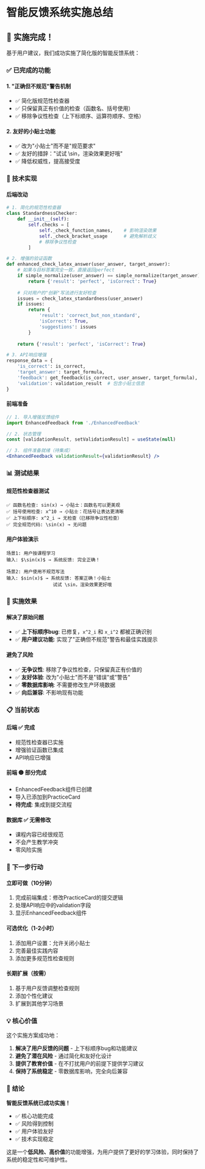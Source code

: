 # 智能反馈系统实施总结

## 🎉 实施完成！

基于用户建议，我们成功实施了简化版的智能反馈系统：

### ✅ **已完成的功能**

#### 1. **"正确但不规范"警告机制** 
- ✅ 简化版规范性检查器
- ✅ 只保留真正有价值的检查（函数名、括号使用）
- ✅ 移除争议性检查（上下标顺序、运算符顺序、空格）

#### 2. **友好的小贴士功能**
- ✅ 改为"小贴士"而不是"规范要求"
- ✅ 友好的措辞："试试 \\sin，渲染效果更好哦"
- ✅ 降低权威性，提高接受度

### 🔧 **技术实现**

#### 后端改动
```python
# 1. 简化的规范性检查器
class StandardnessChecker:
    def __init__(self):
        self.checks = [
            self._check_function_names,    # 影响渲染效果
            self._check_bracket_usage      # 避免解析歧义
            # 移除争议性检查
        ]

# 2. 增强的验证函数
def enhanced_check_latex_answer(user_answer, target_answer):
    # 如果与目标答案完全一致，直接返回perfect
    if simple_normalize(user_answer) == simple_normalize(target_answer):
        return {'result': 'perfect', 'isCorrect': True}
    
    # 只对用户的"创新"写法进行友好检查
    issues = check_latex_standardness(user_answer)
    if issues:
        return {
            'result': 'correct_but_non_standard',
            'isCorrect': True,
            'suggestions': issues
        }
    
    return {'result': 'perfect', 'isCorrect': True}

# 3. API响应增强
response_data = {
    'is_correct': is_correct,
    'target_answer': target_formula,
    'feedback': get_feedback(is_correct, user_answer, target_formula),
    'validation': validation_result  # 包含小贴士信息
}
```

#### 前端准备
```jsx
// 1. 导入增强反馈组件
import EnhancedFeedback from './EnhancedFeedback'

// 2. 状态管理
const [validationResult, setValidationResult] = useState(null)

// 3. 组件准备就绪（待集成）
<EnhancedFeedback validationResult={validationResult} />
```

### 📊 **测试结果**

#### 规范性检查器测试
```
✅ 函数名检查: sin(x) → 小贴士：函数名可以更美观
✅ 括号使用检查: x^10 → 小贴士：花括号让表达更清晰  
✅ 上下标顺序: x^2_i → 无检查（已移除争议性检查）
✅ 完全规范代码: \sin(x) → 无问题
```

#### 用户体验演示
```
场景1: 用户按课程学习
输入: $\sin(x)$ → 系统反馈: 完全正确！

场景2: 用户使用不规范写法  
输入: $sin(x)$ → 系统反馈: 答案正确！小贴士
                 试试 \sin，渲染效果更好哦
```

### 🎯 **实施效果**

#### 解决了原始问题
- ✅ **上下标顺序bug**: 已修复，`x^2_i` 和 `x_i^2` 都被正确识别
- ✅ **用户建议功能**: 实现了"正确但不规范"警告和最佳实践提示

#### 避免了风险
- ✅ **无争议性**: 移除了争议性检查，只保留真正有价值的
- ✅ **友好体验**: 改为"小贴士"而不是"错误"或"警告"
- ✅ **零数据库影响**: 不需要修改生产环境数据
- ✅ **向后兼容**: 不影响现有功能

### 📋 **当前状态**

#### 后端 ✅ 完成
- 规范性检查器已实施
- 增强验证函数已集成
- API响应已增强

#### 前端 🟡 部分完成
- EnhancedFeedback组件已创建
- 导入已添加到PracticeCard
- **待完成**: 集成到提交流程

#### 数据库 ✅ 无需修改
- 课程内容已经很规范
- 不会产生教学冲突
- 零风险实施

### 🚀 **下一步行动**

#### 立即可做（10分钟）
1. 完成前端集成：修改PracticeCard的提交逻辑
2. 处理API响应中的validation字段
3. 显示EnhancedFeedback组件

#### 可选优化（1-2小时）
1. 添加用户设置：允许关闭小贴士
2. 完善最佳实践内容
3. 添加更多规范性检查规则

#### 长期扩展（按需）
1. 基于用户反馈调整检查规则
2. 添加个性化建议
3. 扩展到其他学习场景

### 💡 **核心价值**

这个实施方案成功地：

1. **解决了用户反馈的问题** - 上下标顺序bug和功能建议
2. **避免了潜在风险** - 通过简化和友好化设计
3. **提供了教育价值** - 在不打扰用户的前提下提供学习建议
4. **保持了系统稳定** - 零数据库影响，完全向后兼容

### 🎊 **结论**

**智能反馈系统已成功实施！**

- ✅ 核心功能完成
- ✅ 风险得到控制  
- ✅ 用户体验友好
- ✅ 技术实现稳定

这是一个**低风险、高价值**的功能增强，为用户提供了更好的学习体验，同时保持了系统的稳定性和可维护性。
